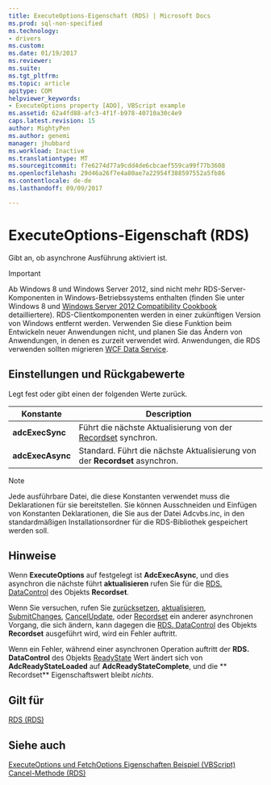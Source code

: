 ```yaml
---
title: ExecuteOptions-Eigenschaft (RDS) | Microsoft Docs
ms.prod: sql-non-specified
ms.technology:
- drivers
ms.custom: 
ms.date: 01/19/2017
ms.reviewer: 
ms.suite: 
ms.tgt_pltfrm: 
ms.topic: article
apitype: COM
helpviewer_keywords:
- ExecuteOptions property [ADO], VBScript example
ms.assetid: 62a4fd88-afc3-4f1f-b978-40710a30c4e9
caps.latest.revision: 15
author: MightyPen
ms.author: genemi
manager: jhubbard
ms.workload: Inactive
ms.translationtype: MT
ms.sourcegitcommit: f7e6274d77a9cdd4de6cbcaef559ca99f77b3608
ms.openlocfilehash: 29d46a26f7e4a80ae7a22954f388597552a5fb86
ms.contentlocale: de-de
ms.lasthandoff: 09/09/2017

---
```

# <a name="executeoptions-property-rds"></a>ExecuteOptions-Eigenschaft (RDS)
Gibt an, ob asynchrone Ausführung aktiviert ist.  
  
> [!IMPORTANT]
>  Ab Windows 8 und Windows Server 2012, sind nicht mehr RDS-Server-Komponenten in Windows-Betriebssystems enthalten (finden Sie unter Windows 8 und [Windows Server 2012 Compatibility Cookbook](https://www.microsoft.com/en-us/download/details.aspx?id=27416) detailliertere). RDS-Clientkomponenten werden in einer zukünftigen Version von Windows entfernt werden. Verwenden Sie diese Funktion beim Entwickeln neuer Anwendungen nicht, und planen Sie das Ändern von Anwendungen, in denen es zurzeit verwendet wird. Anwendungen, die RDS verwenden sollten migrieren [WCF Data Service](http://go.microsoft.com/fwlink/?LinkId=199565).  
  
## <a name="settings-and-return-values"></a>Einstellungen und Rückgabewerte  
 Legt fest oder gibt einen der folgenden Werte zurück.  
  
|Konstante|Description|  
|--------------|-----------------|  
|**adcExecSync**|Führt die nächste Aktualisierung von der [Recordset](../../../ado/reference/ado-api/recordset-object-ado.md) synchron.|  
|**adcExecAsync**|Standard. Führt die nächste Aktualisierung von der **Recordset** asynchron.|  
  
> [!NOTE]
>  Jede ausführbare Datei, die diese Konstanten verwendet muss die Deklarationen für sie bereitstellen. Sie können Ausschneiden und Einfügen von Konstanten Deklarationen, die Sie aus der Datei Adcvbs.inc, in den standardmäßigen Installationsordner für die RDS-Bibliothek gespeichert werden soll.  
  
## <a name="remarks"></a>Hinweise  
 Wenn **ExecuteOptions** auf festgelegt ist **AdcExecAsync**, und dies asynchron die nächste führt **aktualisieren** rufen Sie für die [RDS. DataControl](../../../ado/reference/rds-api/datacontrol-object-rds.md) des Objekts **Recordset**.  
  
 Wenn Sie versuchen, rufen Sie [zurücksetzen](../../../ado/reference/rds-api/reset-method-rds.md), [aktualisieren](../../../ado/reference/rds-api/refresh-method-rds.md), [SubmitChanges](../../../ado/reference/rds-api/submitchanges-method-rds.md), [CancelUpdate](../../../ado/reference/ado-api/cancelupdate-method-ado.md), oder [Recordset](../../../ado/reference/rds-api/recordset-sourcerecordset-properties-rds.md) ein anderer asynchronen Vorgang, die sich ändern, kann dagegen die [RDS. DataControl](../../../ado/reference/rds-api/datacontrol-object-rds.md) des Objekts **Recordset** ausgeführt wird, wird ein Fehler auftritt.  
  
 Wenn ein Fehler, während einer asynchronen Operation auftritt der **RDS. DataControl** des Objekts [ReadyState](../../../ado/reference/rds-api/readystate-property-rds.md) Wert ändert sich von **AdcReadyStateLoaded** auf **AdcReadyStateComplete**, und die ** Recordset** Eigenschaftswert bleibt *nichts*.  
  
## <a name="applies-to"></a>Gilt für  
 [RDS (RDS)](../../../ado/reference/rds-api/datacontrol-object-rds.md)  
  
## <a name="see-also"></a>Siehe auch  
 [ExecuteOptions und FetchOptions Eigenschaften Beispiel (VBScript)](../../../ado/reference/rds-api/executeoptions-and-fetchoptions-properties-example-vbscript.md)   
 [Cancel-Methode (RDS)](../../../ado/reference/rds-api/cancel-method-rds.md)



